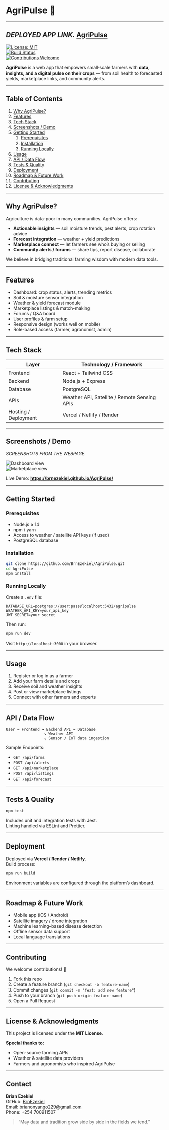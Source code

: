 # AgriPulse 🌱
---
_DEPLOYED APP LINK._
[AgriPulse](https://brnezekiel.github.io/AgriPulse/)
---

[![License: MIT](https://img.shields.io/badge/License-MIT-blue.svg)](LICENSE)  
[![Build Status](https://img.shields.io/badge/build-passing-brightgreen.svg)](https://github.com/BrnEzekiel/AgriPulse/actions)  
[![Contributions Welcome](https://img.shields.io/badge/contributions-welcome-orange.svg)]()

**AgriPulse** is a web app that empowers small‑scale farmers with **data, insights, and a digital pulse on their crops** — from soil health to forecasted yields, marketplace links, and community alerts.

---

## Table of Contents

1. [Why AgriPulse?](#why-agripulse)  
2. [Features](#features)  
3. [Tech Stack](#tech-stack)  
4. [Screenshots / Demo](#screenshots--demo)  
5. [Getting Started](#getting-started)  
   1. [Prerequisites](#prerequisites)  
   2. [Installation](#installation)  
   3. [Running Locally](#running-locally)  
6. [Usage](#usage)  
7. [API / Data Flow](#api--data-flow)  
8. [Tests & Quality](#tests--quality)  
9. [Deployment](#deployment)  
10. [Roadmap & Future Work](#roadmap--future-work)  
11. [Contributing](#contributing)  
12. [License & Acknowledgments](#license--acknowledgments)  

---

## Why AgriPulse?

Agriculture is data-poor in many communities. AgriPulse offers:

- **Actionable insights** — soil moisture trends, pest alerts, crop rotation advice  
- **Forecast integration** — weather + yield predictions  
- **Marketplace connect** — let farmers see who’s buying or selling  
- **Community alerts / forums** — share tips, report disease, collaborate  

We believe in bridging traditional farming wisdom with modern data tools.

---

## Features

- Dashboard: crop status, alerts, trending metrics  
- Soil & moisture sensor integration  
- Weather & yield forecast module  
- Marketplace listings & match-making  
- Forums / Q&A board  
- User profiles & farm setup  
- Responsive design (works well on mobile)  
- Role-based access (farmer, agronomist, admin)

---

## Tech Stack

| Layer | Technology / Framework |
|-------|------------------------|
| Frontend | React + Tailwind CSS |
| Backend | Node.js + Express |
| Database | PostgreSQL |
| APIs | Weather API, Satellite / Remote Sensing APIs |
| Hosting / Deployment | Vercel / Netlify / Render |

---

## Screenshots / Demo

_SCREENSHOTS FROM THE WEBPAGE._

![Dashboard view](/dash.png)  
![Marketplace view](/market.png)  

Live Demo: **https://brnezekiel.github.io/AgriPulse/**

---

## Getting Started

### Prerequisites

- Node.js ≥ 14  
- npm / yarn  
- Access to weather / satellite API keys (if used)  
- PostgreSQL database

### Installation

```bash
git clone https://github.com/BrnEzekiel/AgriPulse.git
cd AgriPulse
npm install
```

### Running Locally

Create a `.env` file:

```
DATABASE_URL=postgres://user:pass@localhost:5432/agripulse
WEATHER_API_KEY=your_api_key
JWT_SECRET=your_secret
```

Then run:

```bash
npm run dev
```

Visit `http://localhost:3000` in your browser.

---

## Usage

1. Register or log in as a farmer  
2. Add your farm details and crops  
3. Receive soil and weather insights  
4. Post or view marketplace listings  
5. Connect with other farmers and experts  

---

## API / Data Flow

```
User → Frontend → Backend API → Database  
                 ↘ Weather API  
                 ↘ Sensor / IoT data ingestion  
```

Sample Endpoints:

- `GET /api/farms`  
- `POST /api/alerts`  
- `GET /api/marketplace`  
- `POST /api/listings`  
- `GET /api/forecast`  

---

## Tests & Quality

```bash
npm test
```

Includes unit and integration tests with Jest.  
Linting handled via ESLint and Prettier.

---

## Deployment

Deployed via **Vercel / Render / Netlify**.  
Build process:

```bash
npm run build
```

Environment variables are configured through the platform’s dashboard.

---

## Roadmap & Future Work

- Mobile app (iOS / Android)  
- Satellite imagery / drone integration  
- Machine learning–based disease detection  
- Offline sensor data support  
- Local language translations  

---

## Contributing

We welcome contributions! 🎉

1. Fork this repo  
2. Create a feature branch (`git checkout -b feature-name`)  
3. Commit changes (`git commit -m "feat: add new feature"`)  
4. Push to your branch (`git push origin feature-name`)  
5. Open a Pull Request  

---

## License & Acknowledgments

This project is licensed under the **MIT License**.

**Special thanks to:**  
- Open-source farming APIs  
- Weather & satellite data providers  
- Farmers and agronomists who inspired AgriPulse  

---

## Contact

**Brian Ezekiel**  
GitHub: [BrnEzekiel](https://github.com/BrnEzekiel)  
Email: brianonyango229@gmail.com  
Phone: +254 700911507

> “May data and tradition grow side by side in the fields we tend.”
